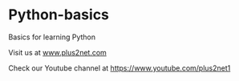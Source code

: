 # Python-basics
Basics for learning Python

Visit us at www.plus2net.com 

Check our Youtube channel at https://www.youtube.com/plus2net1 
